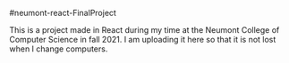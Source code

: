 #neumont-react-FinalProject

This is a project made in React during my time at the Neumont College of Computer Science in fall 2021. I am uploading it here so that it is not lost when I change computers.
